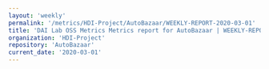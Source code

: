 ```yaml
---
layout: 'weekly'
permalink: '/metrics/HDI-Project/AutoBazaar/WEEKLY-REPORT-2020-03-01'
title: 'DAI Lab OSS Metrics Metrics report for AutoBazaar | WEEKLY-REPORT-2020-03-01'
organization: 'HDI-Project'
repository: 'AutoBazaar'
current_date: '2020-03-01'
---
```

